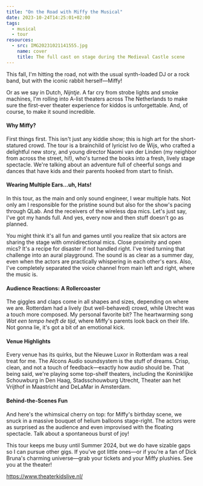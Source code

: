```yaml
---
title: "On the Road with Miffy the Musical"
date: 2023-10-24T14:25:01+02:00
tags:
  - musical
  - tour
resources:
  - src: IMG20231021141555.jpg
    name: cover
    title: The full cast on stage during the Medieval Castle scene
---
```

This fall, I'm hitting the road, not with the usual synth-loaded DJ or a rock band, but with the iconic rabbit herself—Miffy!
<!--more-->
Or as we say in Dutch, _Nijntje_. A far cry from strobe lights and smoke machines, I'm rolling into A-list theaters across The Netherlands to make sure the first-ever theater experience for kiddos is unforgettable. And, of course, to make it sound incredible.

#### Why Miffy?

First things first. This isn't just any kiddie show; this is high art for the short-statured crowd. The tour is a brainchild of lyricist Ivo de Wijs, who crafted a delightful new story, and young director Naomi van der Linden (my neighbor from across the street, hi!), who's turned the books into a fresh, lively stage spectacle. We're talking about an adventure full of cheerful songs and dances that have kids and their parents hooked from start to finish.

#### Wearing Multiple Ears...uh, Hats!

In this tour, as the main and only sound engineer, I wear multiple hats. Not only am I responsible for the pristine sound but also for the show's pacing through QLab. And the receivers of the wireless dpa mics. Let's just say, I've got my hands full. And yes, every now and then stuff doesn't go as planned.

You might think it's all fun and games until you realize that six actors are sharing the stage with omnidirectional mics. Close proximity and open mics? It's a recipe for disaster if not handled right. I've tried turning that challenge into an aural playground. The sound is as clear as a summer day, even when the actors are practically whispering in each other's ears. Also, I've completely separated the voice channel from main left and right, where the music is.

#### Audience Reactions: A Rollercoaster

The giggles and claps come in all shapes and sizes, depending on where we are. Rotterdam had a lively (but well-behaved) crowd, while Utrecht was a touch more composed. My personal favorite bit? The heartwarming song _Wat een tempo heeft de tijd_, where Miffy's parents look back on their life. Not gonna lie, it's got a bit of an emotional kick.

#### Venue Highlights

Every venue has its quirks, but the Nieuwe Luxor in Rotterdam was a real treat for me. The Alcons Audio soundsystem is the stuff of dreams. Crisp, clean, and not a touch of feedback—exactly how audio should be. That being said, we're playing some top-shelf theaters, including the Koninklijke Schouwburg in Den Haag, Stadsschouwburg Utrecht, Theater aan het Vrijthof in Maastricht and DeLaMar in Amsterdam.

#### Behind-the-Scenes Fun

And here's the whimsical cherry on top: for Miffy's birthday scene, we snuck in a massive bouquet of helium balloons stage-right. The actors were as surprised as the audience and even improvised with the floating spectacle. Talk about a spontaneous burst of joy!

This tour keeps me busy until Summer 2024, but we do have sizable gaps so I can pursue other gigs. If you've got little ones—or if you're a fan of Dick Bruna's charming universe—grab your tickets and your Miffy plushies. See you at the theater!

<https://www.theaterkidslive.nl/>
